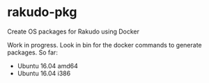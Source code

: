# rakudo-pkg
Create OS packages for Rakudo using Docker

Work in progress. Look in bin for the docker commands to generate packages.
So far:
- Ubuntu 16.04 amd64
- Ubuntu 16.04 i386
